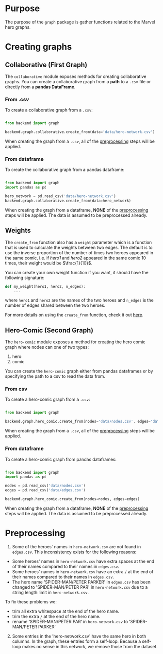 # Purpose
The purpose of the `graph` package is gather functions related to the Marvel hero graphs.

# Creating graphs

## Collaborative (First Graph)
The `collaborative` module exposes methods for creating collaborative graphs. You can create a collaborative graph
from a **path** to a `.csv` file or directly from a **pandas DataFrame**.

### From .csv
To create a collaborative graph from a `.csv`:

```python

from backend import graph

backend.graph.collaborative.create_from(data='data/hero-network.csv')
```

When creating the graph from a `.csv`, all of the [preprocessing](#preprocessing) steps will be applied.

### From dataframe
To create the collaborative graph from a pandas dataframe:

```python

from backend import graph
import pandas as pd

hero_network = pd.read_csv('data/hero-network.csv')
backend.graph.collaborative.create_from(data=hero_network)
```

When creating the graph from a dataframe, **NONE** of the [preprocessing](#preprocessing) steps will be applied. The data is assumed to be
preprocessed already.


## Weights
The `create_from` function also has a `weight` parameter which is a function that is used to calculate the weights
between two edges. The default is to use the inverse proportion of the number of times two heroes appeared in the 
same comic, i.e. if *hero1* and *hero2* appeared in the same comic 10 times, their weight would be $\frac{1}{10}$.

You can create your own weight function if you want, it should have the following signature:
```python
def my_weight(hero1, hero2, n_edges):
    ...
```

where `hero1` and `hero2` are the names of the two heroes and `n_edges` is the number of edges shared between the 
two heroes.

For more details on using the `create_from` function, check it out [here](collaborative.py).

## Hero-Comic (Second Graph)
The `hero-comic` module exposes a method for creating the hero comic graph where nodes can one of two types:
1. hero
1. comic

You can create the `hero-comic` graph either from pandas dataframes or by specifying the path to a csv to read the data 
from.

### From csv
To create a hero-comic graph from a `.csv`:

```python

from backend import graph

backend.graph.hero_comic.create_from(nodes='data/nodes.csv', edges='data/edges.csv')
```

When creating the graph from a `.csv`, all of the [preprocessing](#preprocessing) steps will be applied.

### From dataframe
To create a hero-comic graph from pandas dataframes:

```python

from backend import graph
import pandas as pd

nodes = pd.read_csv('data/nodes.csv')
edges = pd.read_csv('data/edges.csv')

backend.graph.hero_comic.create_from(nodes=nodes, edges=edges)
```

When creating the graph from a dataframe, **NONE** of the [preprocessing](#preprocessing) steps will be applied. The data is assumed to be
preprocessed already.

# Preprocessing
1. Some of the heroes' names in `hero-network.csv` are not found in `edges.csv`. This inconsistency exists for the following reasons:

* Some heroes' names in `hero-network.csv` have extra spaces at the end of their names compared to their names in `edges.csv`.
* Some heroes' names in `hero-network.csv` have an extra `/` at the end of their names compared to their names in `edges.csv`.
* The hero name 'SPIDER-MAN/PETER PARKER' in `edges.csv` has been changed to 'SPIDER-MAN/PETER PAR' in `hero-network.csv` 
  due to a string length limit in `hero-network.csv`.
  
To fix these problems we:
* trim all extra whitespace at the end of the hero name.
* trim the extra `/` at the end of the hero name.
* rename 'SPIDER-MAN/PETER PAR' in `hero-network.csv` to 'SPIDER-MAN/PETER PARKER' 
  
2. Some entries in the 'hero-network.csv' have the same hero in both columns. In the graph, these entries form a self-loop. 
Because a self-loop makes no sense in this network, we remove those from the dataset.